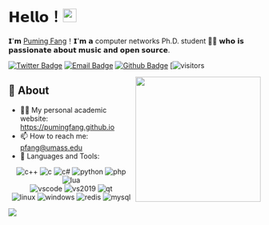 # 𝗛𝗲𝗹𝗹𝗼！<img src="https://user-images.githubusercontent.com/5679180/79618120-0daffb80-80be-11ea-819e-d2b0fa904d07.gif" width="27px"> 

𝗜'𝗺 [Puming Fang](https://pumingfang.github.io)！𝗜'𝗺 𝗮 computer networks Ph.D. student 👨‍💻 𝘄𝗵𝗼 𝗶𝘀 𝗽𝗮𝘀𝘀𝗶𝗼𝗻𝗮𝘁𝗲 𝗮𝗯𝗼𝘂𝘁 𝗺𝘂𝘀𝗶𝗰 𝗮𝗻𝗱 𝗼𝗽𝗲𝗻 𝘀𝗼𝘂𝗿𝗰𝗲.


[![Twitter Badge](https://img.shields.io/badge/-Twitter-1da1f2?style=flat-square&labelColor=1da1f2&logo=twitter&logoColor=white&link=https://twitter.com/PumingF)](https://twitter.com/PumingF)
[![Email Badge](https://img.shields.io/badge/-Email-c14438?style=flat-square&logo=Gmail&logoColor=white&link=mailto:pfang@umass.edu)](mailto:pfang@umass.edu)
[![Github Badge](https://img.shields.io/badge/-Github-232323?style=flat-square&logo=Github&logoColor=white&link=https://twitter.com/PumingF)](https://twitter.com/PumingF)
[![visitors](https://visitor-badge.laobi.icu/badge?page_id=PumingFang)

<img align="right" width="250px" src="https://img.sigure.xyz/profile/miku.png" />

## 🧐 About

- 👨‍💻 My personal academic website: https://pumingfang.github.io
- 📫 How to reach me: pfang@umass.edu
- 🌱 Languages and Tools: 

<p align="center">
  <img alt="c++" src="https://img.shields.io/badge/C++-F15B2A?style=flat-square&logo=c%2b%2b">
  <img alt="c" src="https://img.shields.io/badge/C-0b0b0b?style=flat-square&logo=c">
  <img alt="c#" src="https://img.shields.io/badge/C%23-239120?style=flat-square&logo=c%20sharp">
  <img alt="python" src="https://img.shields.io/badge/Python-3572a5?style=flat-square&logo=python&logoColor=white">
  <img alt="php" src="https://img.shields.io/badge/PHP-777BB4?style=flat-square&logo=php&logoColor=white">
  <img alt="lua" src="https://img.shields.io/badge/LUA-2C2D72?style=flat-square&logo=lua">
  <br/>

  <img alt="vscode" src="https://img.shields.io/badge/VScode-007ACC?style=flat-square&logo=visual%20studio%20code">
  <img alt="vs2019" src="https://img.shields.io/badge/VS2019-5C2D91?style=flat-square&logo=visual%20studio">
  <img alt="qt" src="https://img.shields.io/badge/QT-41CD52?style=flat-square&logo=qt&logoColor=white">
  <br/>

  <img alt="linux" src="https://img.shields.io/badge/Linux-FCC624?style=flat-square&logo=linux&logoColor=black">
  <img alt="windows" src="https://img.shields.io/badge/Windows-0078D6?style=flat-square&logo=windows&logoColor=white">
  <img alt="redis" src="https://img.shields.io/badge/Redis-DC382D?style=flat-square&logo=redis&logoColor=white">
  <img alt="mysql" src="https://img.shields.io/badge/MySQL-4479A1?style=flat-square&logo=mysql&logoColor=white">
  <br/>
</p>

<img src="https://github-readme-stats.vercel.app/api?username=PumingFang&show_icons=true&hide_border=true">


<!-- 
    <div>
        <code><img height="20" src="https://raw.githubusercontent.com/github/explore/80688e429a7d4ef2fca1e82350fe8e3517d3494d/topics/cpp/cpp.png"></code>
        <code><img height="20" src="https://raw.githubusercontent.com/github/explore/80688e429a7d4ef2fca1e82350fe8e3517d3494d/topics/c/c.png"></code>
        <code><img height="20" src="https://raw.githubusercontent.com/github/explore/80688e429a7d4ef2fca1e82350fe8e3517d3494d/topics/csharp/csharp.png"></code>
        <code><img height="20" src="https://raw.githubusercontent.com/github/explore/80688e429a7d4ef2fca1e82350fe8e3517d3494d/topics/python/python.png"></code>
        <code><img height="20" src="https://raw.githubusercontent.com/github/explore/80688e429a7d4ef2fca1e82350fe8e3517d3494d/topics/php/php.png"></code>
        <code><img height="20" src="https://raw.githubusercontent.com/github/explore/80688e429a7d4ef2fca1e82350fe8e3517d3494d/topics/dotnet/dotnet.png"></code>
        <code><img height="20" src="https://raw.githubusercontent.com/github/explore/80688e429a7d4ef2fca1e82350fe8e3517d3494d/topics/linux/linux.png"></code>
        <code><img height="20" src="https://cdn.svgporn.com/logos/visual-studio-code.svg"></code>
        <code><img height="20" src="https://raw.githubusercontent.com/github/explore/80688e429a7d4ef2fca1e82350fe8e3517d3494d/topics/git/git.png"></code>
    </div> -->


